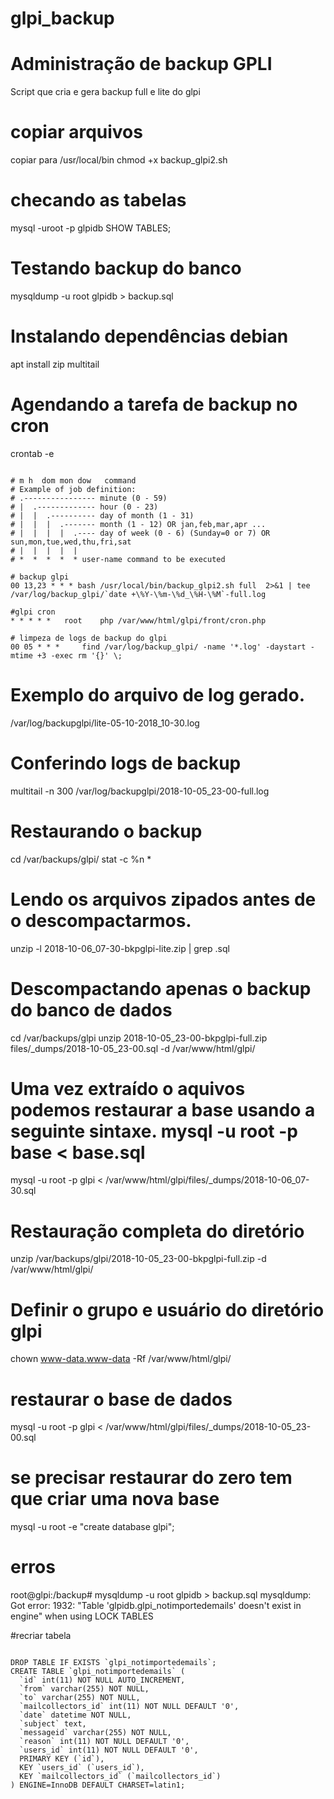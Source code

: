 # glpi_backup

# Administração de backup GPLI

Script que cria e gera backup full e lite do glpi

# copiar arquivos
copiar para /usr/local/bin
chmod +x backup_glpi2.sh

# checando as tabelas
mysql -uroot -p glpidb
SHOW TABLES;


# Testando backup do banco
mysqldump -u root glpidb > backup.sql

# Instalando dependências debian
apt install zip multitail

# Agendando a tarefa de backup no cron
crontab -e
```

# m h  dom mon dow   command
# Example of job definition:
# .---------------- minute (0 - 59)
# |  .------------- hour (0 - 23)
# |  |  .---------- day of month (1 - 31)
# |  |  |  .------- month (1 - 12) OR jan,feb,mar,apr ...
# |  |  |  |  .---- day of week (0 - 6) (Sunday=0 or 7) OR sun,mon,tue,wed,thu,fri,sat
# |  |  |  |  |
# *  *  *  *  * user-name command to be executed

# backup glpi
00 13,23 * * * bash /usr/local/bin/backup_glpi2.sh full  2>&1 | tee  /var/log/backup_glpi/`date +\%Y-\%m-\%d_\%H-\%M`-full.log

#glpi cron
* *	* * *	root	php /var/www/html/glpi/front/cron.php

# limpeza de logs de backup do glpi
00 05 * * * 	find /var/log/backup_glpi/ -name '*.log' -daystart -mtime +3 -exec rm '{}' \;

```



# Exemplo do arquivo de log gerado.
/var/log/backupglpi/lite-05-10-2018_10-30.log

# Conferindo logs de backup
multitail  -n 300 /var/log/backupglpi/2018-10-05_23-00-full.log


# Restaurando o backup
cd /var/backups/glpi/
stat -c %n *

# Lendo os arquivos zipados antes de o descompactarmos.
unzip -l  2018-10-06_07-30-bkpglpi-lite.zip | grep .sql


# Descompactando apenas o backup do banco de dados
cd /var/backups/glpi
 unzip 2018-10-05_23-00-bkpglpi-full.zip  files/_dumps/2018-10-05_23-00.sql -d  /var/www/html/glpi/

# Uma vez extraído o aquivos podemos restaurar a base usando a seguinte sintaxe. mysql -u root -p base < base.sql
 mysql  -u root  -p glpi < /var/www/html/glpi/files/_dumps/2018-10-06_07-30.sql


# Restauração completa do diretório
 unzip  /var/backups/glpi/2018-10-05_23-00-bkpglpi-full.zip -d /var/www/html/glpi/ 

# Definir o grupo e usuário do diretório glpi
chown  www-data.www-data -Rf /var/www/html/glpi/

# restaurar o base de dados
mysql  -u root  -p glpi < /var/www/html/glpi/files/_dumps/2018-10-05_23-00.sql




# se precisar restaurar do zero tem que criar uma nova base
mysql -u root -e "create database glpi";


# erros

root@glpi:/backup# mysqldump -u root glpidb > backup.sql
mysqldump: Got error: 1932: "Table 'glpidb.glpi_notimportedemails' doesn't exist in engine" when using LOCK TABLES

#recriar tabela

```

DROP TABLE IF EXISTS `glpi_notimportedemails`;
CREATE TABLE `glpi_notimportedemails` (
  `id` int(11) NOT NULL AUTO_INCREMENT,
  `from` varchar(255) NOT NULL,
  `to` varchar(255) NOT NULL,
  `mailcollectors_id` int(11) NOT NULL DEFAULT '0',
  `date` datetime NOT NULL,
  `subject` text,
  `messageid` varchar(255) NOT NULL,
  `reason` int(11) NOT NULL DEFAULT '0',
  `users_id` int(11) NOT NULL DEFAULT '0',
  PRIMARY KEY (`id`),
  KEY `users_id` (`users_id`),
  KEY `mailcollectors_id` (`mailcollectors_id`)
) ENGINE=InnoDB DEFAULT CHARSET=latin1;


```
